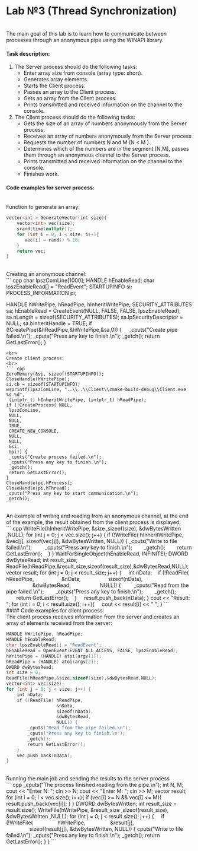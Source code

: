 # Lab №3 (Thread Synchronization)
<br>
The main goal of this lab is to learn how to communicate between processes through an anonymous pipe using the WINAPI library.

#### Task description:

1. The Server process should do the following tasks:
    * Enter array size from console (array type: short).
    * Generates array elements.
    * Starts the Client process.
    * Passes an array to the Client process.
    * Gets an array from the Client process.
    * Prints transmitted and received information on the channel to the console.
2. The Client process should do the following tasks:
    * Gets the size of an array of numbers anonymously from the Server process.
    * Receives an array of numbers anonymously from the Server process
    * Requests the number of numbers N and M (N < M ).
    * Determines which of the numbers are in the segment [N,M], passes them through an anonymous channel to the Server process.
    * Prints transmitted and received information on the channel to the console.
    * Finishes work.

#### Сode examples for server process:
<br>
Function to generate an array:

``` cpp
vector<int > GenerateVector(int size){
    vector<int> vec(size);
    srand(time(nullptr));
    for (int i = 0; i < size; i++){ 
       vec[i] = rand() % 10;
    } 
    return vec;
}
```
<br>
Creating an anonymous channel:
<br>
``` cpp
char lpszComLine[1000];
HANDLE hEnableRead;
char lpszEnableRead[] = "ReadEvent";
STARTUPINFO si;
PROCESS_INFORMATION pi;

HANDLE hWritePipe, hReadPipe, hInheritWritePipe;
SECURITY_ATTRIBUTES sa;
hEnableRead = CreateEvent(NULL, FALSE, FALSE, lpszEnableRead);
sa.nLength = sizeof(SECURITY_ATTRIBUTES);
sa.lpSecurityDescriptor = NULL;
sa.bInheritHandle = TRUE;
if (!CreatePipe(&hReadPipe,&hWritePipe,&sa,0)) { 
    _cputs("Create pipe failed.\n");
    _cputs("Press any key to finish.\n");
    _getch();
    return GetLastError();
}
```
<br>
Create client process:
<br>
``` cpp
ZeroMemory(&si, sizeof(STARTUPINFO));
CloseHandle(hWritePipe);
si.cb = sizeof(STARTUPINFO);
wsprintf(lpszComLine, "..\\..\\Client\\cmake-build-debug\\Client.exe %d %d",
 (intptr_t) hInheritWritePipe, (intptr_t) hReadPipe);
if (!CreateProcess( NULL,
 lpszComLine,
 NULL,
 NULL,
 TRUE,
 CREATE_NEW_CONSOLE,
 NULL,
 NULL,
 &si,
 &pi)) {
 _cputs("Create process failed.\n");
 _cputs("Press any key to finish.\n");
 _getch();
 return GetLastError();
}
CloseHandle(pi.hProcess);
CloseHandle(pi.hThread);
_cputs("Press any key to start communication.\n");
_getch();
```
<br>
An example of writing and reading from an anonymous channel, at the end of the example, the result obtained from the client process is displayed:
<br>
``` cpp
WriteFile(hInheritWritePipe, &size ,sizeof(size), &dwBytesWritten ,NULL);
for (int j = 0; j < vec.size(); j++) { 
    if (!WriteFile(
        hInheritWritePipe,
        &vec[j],
        sizeof(vec[j]),
        &dwBytesWritten,
        NULL)) { 
        _cputs("Write to file failed.\n");
        _cputs("Press any key to finish.\n");
        _getch();
        return GetLastError();
    }
}
WaitForSingleObject(hEnableRead, INFINITE);
DWORD dwBytesRead;
int result_size;
ReadFile(hReadPipe,&result_size,sizeof(result_size),&dwBytesRead,NULL);
vector<int> result;
for (int j = 0; j < result_size; j++) { 
    int nData;
    if (!ReadFile( hReadPipe,
                   &nData,
                   sizeof(nData),
                   &dwBytesRead,
                   NULL)) { 
        _cputs("Read from the pipe failed.\n");
        _cputs("Press any key to finish.\n");
        _getch();
        return GetLastError();
    } 
    result.push_back(nData);
}
cout << "Result: ";
for (int i = 0; i < result.size(); i++){ 
    cout << result[i] << " ";
}
```
<br>
#### Сode examples for client process:
<br>
The client process receives information from the server and creates an array of elements received from the server:

``` cpp
HANDLE hWritePipe, hReadPipe;
HANDLE hEnableRead;
char lpszEnableRead[] = "ReadEvent";
hEnableRead = OpenEvent(EVENT_ALL_ACCESS, FALSE, lpszEnableRead);
hWritePipe = (HANDLE) atoi(argv[1]);
hReadPipe = (HANDLE) atoi(argv[2]);
DWORD dwBytesRead;
int size = 0;
ReadFile(hReadPipe,&size,sizeof(size),&dwBytesRead,NULL);
vector<int> vec(size);
for (int j = 0; j < size; j++) { 
    int nData;
    if (!ReadFile( hReadPipe,
                   &nData,
                   sizeof(nData),
                   &dwBytesRead,
                   NULL)) { 
        _cputs("Read from the pipe failed.\n");
        _cputs("Press any key to finish.\n");
        _getch();
        return GetLastError();
    } 
    vec.push_back(nData);
}
```
<br>
Running the main job and sending the results to the server process
<br>
``` cpp
_cputs("The process finished reading from the pipe.\n");
int N, M;
cout << "Enter N: ";
cin >> N;
cout << "Enter M: ";
cin >> M;
vector<int> result;
for (int i = 0; i < vec.size(); i++){ 
    if (vec[i] >= N && vec[i] <= M){
        result.push_back(vec[i]);
    }
}
DWORD dwBytesWritten;
int result_size = result.size();
WriteFile(hWritePipe, &result_size ,sizeof(result_size), &dwBytesWritten ,NULL);
for (int j = 0; j < result.size(); j++) { 
    if (!WriteFile(
                 hWritePipe,
                 &result[j],
                 sizeof(result[j]),
                 &dwBytesWritten,
                 NULL)) { 
            cputs("Write to file failed.\n");
            _cputs("Press any key to finish.\n");
            _getch();
            return GetLastError();
    }
}
```